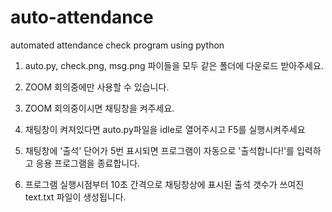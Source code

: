 # auto-attendance
automated attendance check program using python

1. auto.py, check.png, msg.png 파이들을 모두 같은 폴더에 다운로드 받아주세요.

2. ZOOM 회의중에만 사용할 수 있습니다.

3. ZOOM 회의중이시면 채팅창을 켜주세요.

4. 채팅창이 켜져있다면 auto.py파일을 idle로 열어주시고 F5를  실행시켜주세요

5. 채팅창에 '출석' 단어가 5번 표시되면 프로그램이 자동으로 '출석합니다!'를 입력하고 응용 프로그램을 종료합니다.

6. 프로그램 실행시점부터 10초 간격으로 채팅창상에 표시된 출석 갯수가 쓰여진 text.txt 파일이 생성됩니다. 
